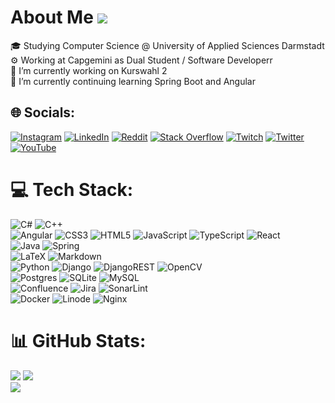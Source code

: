 # About Me [![](https://visitcount.itsvg.in/api?id=7ubi&icon=2&color=3)](https://visitcount.itsvg.in)

🎓 Studying Computer Science @ University of Applied Sciences Darmstadt<br>⚙  Working at Capgemini as Dual Student / Software Developerr<br>🔭 I’m currently working on Kurswahl 2<br>🌱 I’m currently continuing learning Spring Boot and Angular<br>



## 🌐 Socials:
[![Instagram](https://img.shields.io/badge/Instagram-%23E4405F.svg?style=for-the-badge&logo=Instagram&logoColor=white)](https://instagram.com/_7ubi) [![LinkedIn](https://img.shields.io/badge/LinkedIn-%230077B5.svg?style=for-the-badge&logo=linkedin&logoColor=white)](https://linkedin.com/in/tobias-renner-9a4ab7221) [![Reddit](https://img.shields.io/badge/Reddit-%23FF4500.svg?style=for-the-badge&logo=Reddit&logoColor=white)](https://reddit.com/user/x7ubi) [![Stack Overflow](https://img.shields.io/badge/-Stackoverflow-FE7A16?style=for-the-badge&logo=stack-overflow&logoColor=white)](https://stackoverflow.com/users/8064884) [![Twitch](https://img.shields.io/badge/Twitch-%239146FF.svg?style=for-the-badge&logo=Twitch&logoColor=white)](https://twitch.tv/x7ubi) [![Twitter](https://img.shields.io/badge/Twitter-%231DA1F2.svg?style=for-the-badge&logo=Twitter&logoColor=white)](https://twitter.com/x7ubi) [![YouTube](https://img.shields.io/badge/YouTube-%23FF0000.svg?style=for-the-badge&logo=YouTube&logoColor=white)](https://www.youtube.com/@7ubi586)

# 💻 Tech Stack:
![C#](https://img.shields.io/badge/c%23-%23239120.svg?style=for-the-badge&logo=csharp&logoColor=white) ![C++](https://img.shields.io/badge/c++-%2300599C.svg?style=for-the-badge&logo=c%2B%2B&logoColor=white)<br>
![Angular](https://img.shields.io/badge/angular-%23DD0031.svg?style=for-the-badge&logo=angular&logoColor=white) ![CSS3](https://img.shields.io/badge/css3-%231572B6.svg?style=for-the-badge&logo=css3&logoColor=white) ![HTML5](https://img.shields.io/badge/html5-%23E34F26.svg?style=for-the-badge&logo=html5&logoColor=white) ![JavaScript](https://img.shields.io/badge/javascript-%23323330.svg?style=for-the-badge&logo=javascript&logoColor=%23F7DF1E) ![TypeScript](https://img.shields.io/badge/typescript-%23007ACC.svg?style=for-the-badge&logo=typescript&logoColor=white) ![React](https://img.shields.io/badge/react-%2320232a.svg?style=for-the-badge&logo=react&logoColor=%2361DAFB) <br>
![Java](https://img.shields.io/badge/java-%23ED8B00.svg?style=for-the-badge&logo=openjdk&logoColor=white) ![Spring](https://img.shields.io/badge/spring-%236DB33F.svg?style=for-the-badge&logo=spring&logoColor=white)<br>
![LaTeX](https://img.shields.io/badge/latex-%23008080.svg?style=for-the-badge&logo=latex&logoColor=white) ![Markdown](https://img.shields.io/badge/markdown-%23000000.svg?style=for-the-badge&logo=markdown&logoColor=white)<br>
![Python](https://img.shields.io/badge/python-3670A0?style=for-the-badge&logo=python&logoColor=ffdd54) ![Django](https://img.shields.io/badge/django-%23092E20.svg?style=for-the-badge&logo=django&logoColor=white) ![DjangoREST](https://img.shields.io/badge/DJANGO-REST-ff1709?style=for-the-badge&logo=django&logoColor=white&color=ff1709&labelColor=gray) ![OpenCV](https://img.shields.io/badge/opencv-%23white.svg?style=for-the-badge&logo=opencv&logoColor=white)  <br>
![Postgres](https://img.shields.io/badge/postgres-%23316192.svg?style=for-the-badge&logo=postgresql&logoColor=white) ![SQLite](https://img.shields.io/badge/sqlite-%2307405e.svg?style=for-the-badge&logo=sqlite&logoColor=white) ![MySQL](https://img.shields.io/badge/mysql-%2300000f.svg?style=for-the-badge&logo=mysql&logoColor=white)<br>
![Confluence](https://img.shields.io/badge/confluence-%23172BF4.svg?style=for-the-badge&logo=confluence&logoColor=white) ![Jira](https://img.shields.io/badge/jira-%230A0FFF.svg?style=for-the-badge&logo=jira&logoColor=white) ![SonarLint](https://img.shields.io/badge/SonarLint-CB2029?style=for-the-badge&logo=SONARLINT&logoColor=white)<br>
 ![Docker](https://img.shields.io/badge/docker-%230db7ed.svg?style=for-the-badge&logo=docker&logoColor=white) ![Linode](https://img.shields.io/badge/linode-00A95C?style=for-the-badge&logo=linode&logoColor=white) ![Nginx](https://img.shields.io/badge/nginx-%23009639.svg?style=for-the-badge&logo=nginx&logoColor=white)

# 📊 GitHub Stats:
![](https://github-readme-stats.vercel.app/api?username=7ubi&theme=midnight-purple&hide_border=false&include_all_commits=true&count_private=true) ![](https://github-readme-streak-stats.herokuapp.com/?user=7ubi&theme=midnight-purple&hide_border=false)<br/>![](https://github-readme-stats.vercel.app/api/top-langs/?username=7ubi&theme=midnight-purple&hide_border=false&include_all_commits=true&count_private=true&layout=compact)


<!-- Proudly created with GPRM ( https://gprm.itsvg.in ) -->
